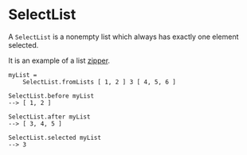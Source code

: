 # SelectList

A `SelectList` is a nonempty list which always has exactly one element selected.

It is an example of a list [zipper](https://en.wikipedia.org/wiki/Zipper_(data_structure)).

    myList =
        SelectList.fromLists [ 1, 2 ] 3 [ 4, 5, 6 ]

    SelectList.before myList
    --> [ 1, 2 ]

    SelectList.after myList
    --> [ 3, 4, 5 ]

    SelectList.selected myList
    --> 3
